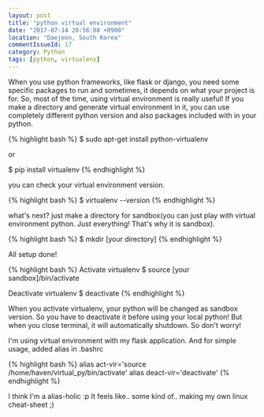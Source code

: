 ```yaml
---
layout: post
title: "python virtual environment"
date: "2017-07-14 20:56:08 +0900"
location: "Daejeon, South Korea"
commentIssueId: 17
category: Python
tags: [python, virtualenv]
---
```


When you use python frameworks, like flask or django, you need some specific packages to run and sometimes, it depends on what your project is for. So, most of the time, using virtual environment is really useful! If you make a directory and generate virtual environment in it, you can use completely different python version and also packages included with in your python.

{% highlight bash %}
$ sudo apt-get install python-virtualenv

or

$ pip install virtualenv
{% endhighlight %}

you can check your virtual environment version.

{% highlight bash %}
$ virtualenv --version
{% endhighlight %}

what's next? just make a directory for sandbox(you can just play with virtual environment python. Just everything! That's why it is sandbox).

{% highlight bash %}
$ mkdir [your directory]
{% endhighlight %}

All setup done!

{% highlight bash %}
Activate virtualenv
$ source [your sandbox]/bin/activate

Deactivate virtualenv
$ deactivate
{% endhighlight %}

When you activate virtualenv, your python will be changed as sandbox version. So you have to deactivate it before using your local python! But when you close terminal, it will automatically shutdown. So don't worry!

I'm using virtual environment with my flask application. And for simple usage, added alias in .bashrc

{% highlight bash %}
alias act-vir='source /home/haven/virtual_py/bin/activate'
alias deact-vir='deactivate'
{% endhighlight %}

I think I'm a alias-holic :p It feels like.. some kind of.. making my own linux cheat-sheet ;)

